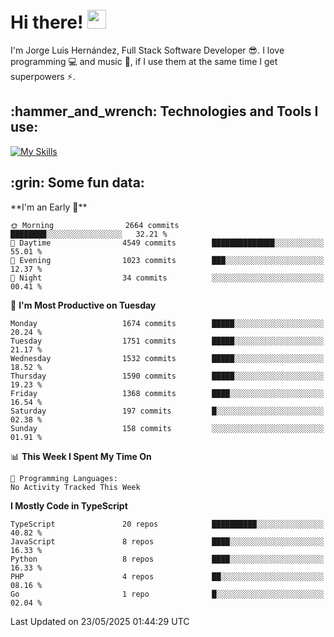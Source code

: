 <h1 align="left">
 <abc>
  <br>Hi there! <img src="https://user-images.githubusercontent.com/42378118/110234147-e3259600-7f4e-11eb-95be-0c4047144dea.gif" width="30"><br>
 </abc>
</h1>

I'm Jorge Luis Hernández, Full Stack Software Developer :sunglasses:. I love programming :computer: and music :musical_score:, if I use them at the same time I get superpowers :zap:. 


<h2 align="left">:hammer_and_wrench: Technologies and Tools I use:</h2>

[![My Skills](https://skillicons.dev/icons?i=js,ts,html,css,py,vue,react,next,nest,postgres,mysql)](https://skillicons.dev)

<h2 align="left">:grin: Some fun data:</h2>
<!--START_SECTION:waka-->
**I'm an Early 🐤** 

```text
🌞 Morning                2664 commits        ████████░░░░░░░░░░░░░░░░░   32.21 % 
🌆 Daytime                4549 commits        ██████████████░░░░░░░░░░░   55.01 % 
🌃 Evening                1023 commits        ███░░░░░░░░░░░░░░░░░░░░░░   12.37 % 
🌙 Night                  34 commits          ░░░░░░░░░░░░░░░░░░░░░░░░░   00.41 % 
```
📅 **I'm Most Productive on Tuesday** 

```text
Monday                   1674 commits        █████░░░░░░░░░░░░░░░░░░░░   20.24 % 
Tuesday                  1751 commits        █████░░░░░░░░░░░░░░░░░░░░   21.17 % 
Wednesday                1532 commits        █████░░░░░░░░░░░░░░░░░░░░   18.52 % 
Thursday                 1590 commits        █████░░░░░░░░░░░░░░░░░░░░   19.23 % 
Friday                   1368 commits        ████░░░░░░░░░░░░░░░░░░░░░   16.54 % 
Saturday                 197 commits         █░░░░░░░░░░░░░░░░░░░░░░░░   02.38 % 
Sunday                   158 commits         ░░░░░░░░░░░░░░░░░░░░░░░░░   01.91 % 
```


📊 **This Week I Spent My Time On** 

```text
💬 Programming Languages: 
No Activity Tracked This Week
```

**I Mostly Code in TypeScript** 

```text
TypeScript               20 repos            ██████████░░░░░░░░░░░░░░░   40.82 % 
JavaScript               8 repos             ████░░░░░░░░░░░░░░░░░░░░░   16.33 % 
Python                   8 repos             ████░░░░░░░░░░░░░░░░░░░░░   16.33 % 
PHP                      4 repos             ██░░░░░░░░░░░░░░░░░░░░░░░   08.16 % 
Go                       1 repo              █░░░░░░░░░░░░░░░░░░░░░░░░   02.04 % 
```




 Last Updated on 23/05/2025 01:44:29 UTC
<!--END_SECTION:waka-->
